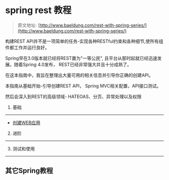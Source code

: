 spring rest 教程
===



> 原文地址: [http://www.baeldung.com/rest-with-spring-series/](http://www.baeldung.com/rest-with-spring-series/)

构建REST API并不是一项简单的任务-实现各种RESTful约束和各种细节,使所有组件都工作并运行良好。

Spring早在3.0版本就已经将REST置为"一等公民", 且平台从那时起就已经迅速发展。随着Spring 4.0发布，
REST已经非常强大并且十分成熟了。

在这本指南中，我旨在整理出大量可用的相关信息并引导你正确的创建API。

本指南从基础开始-引导创建REST API， Spring MVC相关配置，API接口测试。

然后会深入到REST的高级领域- HATEOAS、分页、异常处理以及权限

1. 基础
---
* [创建WEB应用]()

2. 进阶
---

3. 测试和使用
---

其它Spring教程
---